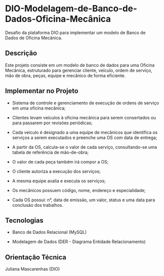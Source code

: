# DIO-Modelagem-de-Banco-de-Dados-Oficina-Mecânica
Desafio da plataforma DIO para implementar um modelo de Banco de Dados de Oficina Mecânica.

## Descrição

Este projeto consiste em um modelo de banco de dados para uma Oficina Mecânica, estruturado para gerenciar cliente, veículo, ordem de serviço, mão de obra, peças, equipe e mecânico de forma eficiente. 

## Implementar no Projeto

* Sistema de controle e gerenciamento de execução de ordens de serviço em uma oficina mecânica;

* Clientes levam veículos à oficina mecânica para serem consertados ou para passarem por revisões  periódicas;

* Cada veículo é designado a uma equipe de mecânicos que identifica os serviços a serem executados e preenche uma OS com data de entrega;

* A partir da OS, calcula-se o valor de cada serviço, consultando-se uma tabela de referência de mão-de-obra;

* O valor de cada peça também irá compor a OS;

* O cliente autoriza a execução dos serviços;

* A mesma equipe avalia e executa os serviços;

* Os mecânicos possuem código, nome, endereço e especialidade;

* Cada OS possui: n°, data de emissão, um valor, status e uma data para conclusão dos trabalhos.

## Tecnologias

* Banco de Dados Relacional (MySQL)

* Modelagem de Dados (DER - Diagrama Entidade Relacionamento)

## Orientação Técnica

Juliana Mascarenhas (DIO)
